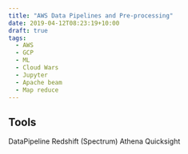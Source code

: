 ```yaml
---
title: "AWS Data Pipelines and Pre-processing"
date: 2019-04-12T08:23:19+10:00
draft: true
tags:
  - AWS
  - GCP
  - ML
  - Cloud Wars
  - Jupyter
  - Apache beam
  - Map reduce
---
```


## Tools

DataPipeline
Redshift (Spectrum)
Athena
Quicksight


